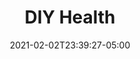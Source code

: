 ---
title: "DIY Health"
date: 2021-02-02T23:39:27-05:00
draft: false
images: "img/wildwoodhealth.com/diy"
link: "archived"
src: "https://gitlab.com/wildwood-health-institute/landing-pages/lifestyle-diy-health"
categories:
- "Svelte"
- "Linux"
- "NGINX"
---